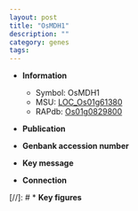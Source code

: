 ```yaml
---
layout: post
title: "OsMDH1"
description: ""
category: genes
tags: 
---
```


* **Information**  
    + Symbol: OsMDH1  
    + MSU: [LOC_Os01g61380](http://rice.uga.edu/cgi-bin/ORF_infopage.cgi?orf=LOC_Os01g61380)  
    + RAPdb: [Os01g0829800](http://rapdb.dna.affrc.go.jp/viewer/gbrowse_details/irgsp1?name=Os01g0829800)  

* **Publication**  

* **Genbank accession number**  

* **Key message**  

* **Connection**  

[//]: # * **Key figures**  


